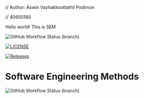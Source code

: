 // Author: Aswin Vazhakkoottathil Podimon

// 40650180

Hello world!
This is SEM

![GitHub Workflow Status (branch)](https://img.shields.io/github/actions/workflow/status/aswinvktl/sem/main.yml?branch=master)

[![LICENSE](https://img.shields.io/github/license/aswinvktl/sem.svg?style=flat-square)](https://github.com/aswinvktl/sem/blob/master/LICENSE)

[![Releases](https://img.shields.io/github/release/aswinvktl/sem/all.svg?style=flat-square)](https://github.com/aswinvktl/sem/releases)

# Software Engineering Methods
![GitHub Workflow Status (branch)](https://img.shields.io/github/actions/workflow/status/aswinvktl/sem/main.yml?branch=develop)